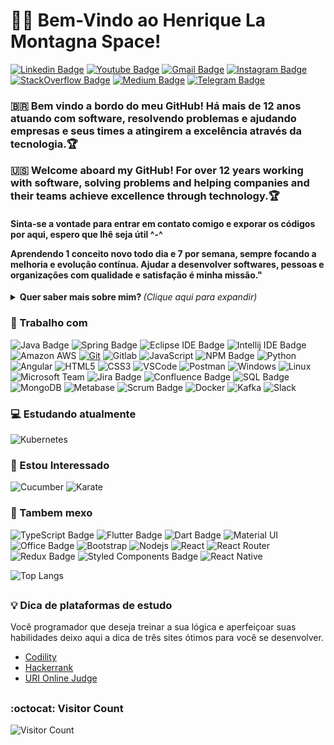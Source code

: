 <h1>
<g-emoji class="g-emoji" alias="man_technologist" fallback-src="https://github.githubassets.com/images/icons/emoji/unicode/1f468-1f4bb.png">👨&zwj;💻</g-emoji>
 Bem-Vindo ao Henrique La Montagna Space!
</h1>

<!--Aqui entra Linkdin / Hotmail ou Gmail/ Instagram/  Youtube / Twitch -->
[![Linkedin Badge](https://img.shields.io/badge/-Henrique%20La%20Montagna-blue?style=flat-square&logo=Linkedin&logoColor=white&link=https://www.linkedin.com/in/henriquemontagna/)](https://www.linkedin.com/in/henriquemontagna/)
[![Youtube Badge](https://img.shields.io/badge/-Henrique%20La%20Montagna-FF0000?style=flat-square&logo=youtube&logoColor=white&link=https://www.youtube.com/channel/UC0AobaI1U6QrchgauR3rNQA)](https://www.youtube.com/channel/UC0AobaI1U6QrchgauR3rNQA)
[![Gmail Badge](https://img.shields.io/badge/-henriquelamontagna@gmail.com-c14438?style=flat-square&logo=Gmail&logoColor=white&link=mailto:henriquelamontagna@gmail.com)](mailto:henriquelamontagna@gmail.com)
[![Instagram Badge](https://img.shields.io/badge/-Henrique-a43b9d?style=flat-square&logo=Instagram&logoColor=white&link=https://www.instagram.com/henrique_flm/)](https://www.instagram.com/henrique_flm/)
[![StackOverflow Badge](https://img.shields.io/badge/-Henrique-F58025?style=flat-square&labelColor=F58025&logo=Stack%20Overflow&logoColor=white&link=https://stackoverflow.com/users/16362411/henrique-la-montagna)](https://stackoverflow.com/users/16362411/henrique-la-montagna)
[![Medium Badge](https://img.shields.io/badge/-Henrique-black?style=flat-square&labelColor=black&logo=medium&logoColor=white&link=https://medium.com/)](https://medium.com/)
[![Telegram Badge](https://img.shields.io/badge/-Telegram-1ca0f1?style=flat-square&labelColor=1ca0f1&logo=telegram&logoColor=white&link=https://t.me/henriquelamontagna/)](https://t.me/henriquelamontagna/)


<!--Texto Rapido-->
<h3>
  <p>🇧🇷 Bem vindo a bordo do meu GitHub! Há mais de 12 anos atuando com software, resolvendo problemas e ajudando empresas e seus times a atingirem a excelência através da tecnologia.<g-emoji class="g-emoji" alias="trophy" fallback-src="https://github.githubassets.com/images/icons/emoji/unicode/1f3c6.png">🏆</g-emoji></p>
  <p>🇺🇸 Welcome aboard my GitHub! For over 12 years working with software, solving problems and helping companies and their teams achieve excellence through technology.<g-emoji class="g-emoji" alias="trophy" fallback-src="https://github.githubassets.com/images/icons/emoji/unicode/1f3c6.png">🏆</g-emoji></p>
</h3>
<h4>
  <p>Sinta-se a vontade para entrar em contato comigo e exporar os códigos por aqui, espero que lhê seja útil ^-^</p>
  <p>Aprendendo 1 conceito novo todo dia e 7 por semana, sempre focando a melhoria e evolução contínua. Ajudar a desenvolver softwares, pessoas e organizações com qualidade e satisfação é minha missão."</p>
</h4>

<!-- PAREI DE EDITAR AQUI -->

<!--Mais sobre mim-->
<details>
<summary> <b> Quer saber mais sobre mim? </b> <i>(Clique aqui para expandir)</i> </summary>
<h3><a id="user-content--sobre-mim" class="anchor" aria-hidden="true" href="#-sobre-mim"><svg class="octicon octicon-link" viewBox="0 0 16 16" version="1.1" width="16" height="16" aria-hidden="true"><path fill-rule="evenodd" d="M7.775 3.275a.75.75 0 001.06 1.06l1.25-1.25a2 2 0 112.83 2.83l-2.5 2.5a2 2 0 01-2.83 0 .75.75 0 00-1.06 1.06 3.5 3.5 0 004.95 0l2.5-2.5a3.5 3.5 0 00-4.95-4.95l-1.25 1.25zm-4.69 9.64a2 2 0 010-2.83l2.5-2.5a2 2 0 012.83 0 .75.75 0 001.06-1.06 3.5 3.5 0 00-4.95 0l-2.5 2.5a3.5 3.5 0 004.95 4.95l1.25-1.25a.75.75 0 00-1.06-1.06l-1.25 1.25a2 2 0 01-2.83 0z"></path></svg></a><g-emoji class="g-emoji" alias="book" fallback-src="https://github.githubassets.com/images/icons/emoji/unicode/1f4d6.png">📖</g-emoji> Sobre mim</h3>
<p>
  Atuo como Engenheiro/Desenvolvedor de Software Especialista, estou na área há mais de 10 anos, ingressei como consultor em 2012 com meus projetos pessoais e freelancer, nessa trajetória trabalhei com diversas técnologias e áreas distintas, sou graduado na FATEC(Faculdade de Tecnologia do Estado de São Paulo) em Análise e Desenvolvimento de Sistemas. Atuei em vários projetos como consultor na área bancária/financeira para os principais bancos/instituições de pagamentos, como destaque passei um tempo no Itaú-Unibanco/REDE, Desenvolvendo APIs Java, Páginas WEB(Angular/React), Authorizers Python, AWS, Mensageria, IaC(Infraestructure as Code), etc... gerando valor, pra companhia com foco no cliente. ;D

  Também como referencial, trabalhei na PicPay como Software Engineer #PicPayLover, atuando em várias frentes, Criação de Microsserviços/APIs Spring, Arquitetura Orientada a Eventos, Documentações, UML, Infraestrutura de Messageria(Kafka e afins), de Banco de Dados NoSQL(MongoDB), Observabilidade das Aplicações, Integração com Serviços com New Relic, Metabase, OpsDash, Kubernets c/ Helm-Charts, Resolução de Problemas Críticos/Incidentes nas Aplicações e etc... Inovando e fazendo diferença no dia a dia de pagamento de milhões de brasileiros (se você deseja saber mais, me mande uma mensagem ;D)

  Atualmente sigo meus desafios como Software Engineer Specialist no Grupo Boticário, atendendo as principais marcas do grupo(O Boticário, Quem disse berenice?, Eudora, etc..). E vamos nessa!!
  </p>
  <p>
   Tenho conhecimentos de modelagem e arquitetura, sempre que possivel trago documentação UML no meu dia a dia. Tenho um certo foco em Java e Cloud AWS, Back-end é minha especialização, mas o Front-end também faz parte da minha jornada e fazem parte de quem eu sou! Gosto de DevOps também. E não obstante, alguns apps mobile desenvolvidos haha (Don't limit yourself).
  </p>
<p>
  Meu hobby é Mestrar RPGs, estudar, investir na bolsa, sair com a familia e amigos, ir na academia(mens sana in corpore sano), e invariavelmente jogar.
  </p>
<p>
  Sempre estudando para evoluir minhas habilidades e ser capaz de criar soluções que gerem valor para as empresas em seus negócios, tudo isso através de sistemas, microsserviços, aplicativos, web sites otimizados, APIs, e muito mais... A união com a tecnologia vai ser sempre o melhor caminho, focando nos processos, conseguimos enxergar o que o cliente final passa e precisa, podendo assim entregar a melhor experiência possível!
  Um ponto crucial é sempre se divertir programando, sozinho e no trabalho, aceite opiniões, tire dúvidas, ensine e saiba ensinar.
 <!--Estatistica Aqui-->
 
![Anurag's github stats](https://github-readme-stats.vercel.app/api?username=henriquemontagna&show_icons=true&theme=dracula)

  </p>
</details>



<h3>
<g-emoji class="g-emoji" alias="briefcase" fallback-src="https://github.githubassets.com/images/icons/emoji/unicode/1f4bc.png">💼</g-emoji>
Trabalho com
</h3>
<!--skill-->
<p>
 
<!-- ![CSharp](https://img.shields.io/badge/-CSharp-239120?style=flat-square&logo=C-Sharp&logoColor=white) -->
<!-- ![.Net Framework](https://img.shields.io/badge/-Framework-5C2D91?style=flat-square&logo=.NET&logoColor=white) -->
<!-- ![VisualStudio](https://img.shields.io/badge/-Visual%20Studio-5C2D91?style=flat-square&logo=visual-studio&logoColor=white) -->
<!-- ![jQuery](https://img.shields.io/badge/-jQuery-0769AD?style=flat-square&logo=jquery&logoColor=white) -->
<!-- ![IBM RTC](https://img.shields.io/badge/-RTC-054ADA?style=flat-square&logo=IBM&logoColor=white) -->
<!-- ![Microsoft Azure](https://img.shields.io/badge/-Microsoft%20Azure-054ADA?style=flat-square&logo=microsoft-azure&logoColor=white) -->
<!-- ![Go](https://img.shields.io/badge/-Go-69d7e2?style=flat-square&logo=go&logoColor=white) -->
![Java Badge](https://img.shields.io/badge/-Java-E42d2C?style=flat-square&logo=Java&logoColor=white)
![Spring Badge](https://img.shields.io/badge/-Spring-6DB33F?style=flat-square&logo=spring&logoColor=white)
![Eclipse IDE Badge](https://img.shields.io/badge/-Eclipse%20IDE-2C2255?style=flat-square&logo=eclipse-ide&logoColor=white)
![Intellij IDE Badge](https://img.shields.io/badge/-Intellij%20IDE-000000?style=flat-square&logo=IntelliJ%20IDEA&logoColor=white)
![Amazon AWS](https://img.shields.io/badge/Amazon%20Web%20Services-222E3C?style=flat-square&logo=amazon-aws&logoColor=F89500)
<a target="_blank" rel="noopener noreferrer" href="#"><img src="https://camo.githubusercontent.com/561f3d4fd727fcca82984c91a65eca069ff34a435072158f6947c4ca52370eae/68747470733a2f2f696d672e736869656c64732e696f2f62616467652f2d4769742d4630353033323f7374796c653d666c61742d737175617265266c6f676f3d676974266c6f676f436f6c6f723d7768697465" alt="Git" data-canonical-src="https://img.shields.io/badge/-Git-F05032?style=flat-square&amp;logo=git&amp;logoColor=white" style="max-width:100%;"></a>
![Gitlab](https://img.shields.io/badge/-Gitlab-330F63?style=flat-square&logo=gitlab&logoColor=fff)
![JavaScript](https://img.shields.io/badge/-JavaScript-F7B93E?style=flat-square&logo=javascript&logoColor=fff)
![NPM Badge](https://img.shields.io/badge/-NPM-CB3837?style=flat-square&logo=npm&logoColor=white)
![Python](https://img.shields.io/badge/-Python-3776AB?style=flat-square&logo=python&logoColor=fff)
![Angular](https://img.shields.io/badge/-Angular-DD0031?style=flat-square&logo=Angular&logoColor=white)
![HTML5](https://img.shields.io/badge/-HTML5-E34F26?style=flat-square&logo=html5&logoColor=white)
![CSS3](https://img.shields.io/badge/-CSS3-549FDE?style=flat-square&logo=css3&logoColor=white)
![VSCode](https://img.shields.io/badge/-VSCode-0085D1?style=flat-square&logo=visual-studio-code&logoColor=white)
![Postman](https://img.shields.io/badge/-Postman-FD602F?style=flat-square&logo=postman&logoColor=white)
![Windows](https://img.shields.io/badge/-Windows-00ADEF?style=flat-square&logo=windows&logoColor=white)
![Linux](https://img.shields.io/badge/-Linux-16C60C?style=flat-square&logo=linux&logoColor=white)
![Microsoft Team](https://img.shields.io/badge/-Microsoft%20Teams-6264A7?style=flat-square&logo=microsoft-teams&logoColor=white)
![Jira Badge](https://img.shields.io/badge/-Jira-0052CC?style=flat-square&logo=Jira&logoColor=white)
![Confluence Badge](https://img.shields.io/badge/-Confluence-172B4D?style=flat-square&logo=Confluence&logoColor=white)
![SQL Badge](https://img.shields.io/badge/-SQL-3CAFCE?style=flat-square&logo=Moleculer&logoColor=white)
![MongoDB](https://img.shields.io/badge/-MongoDB-13aa52?style=flat-square&logo=mongodb&logoColor=white)
![Metabase](https://img.shields.io/badge/-Metabase-509EE3?style=flat-square&logo=metabase&logoColor=white)
![Scrum Badge](https://img.shields.io/badge/-Scrum-8A9296?style=flat-square&logo=scrutinizer-ci&logoColor=white)
![Docker](https://img.shields.io/badge/-Docker-46a2f1?style=flat-square&logo=docker&logoColor=white)
![Kafka](https://img.shields.io/badge/-Apache%20Kafka-231F20?style=flat-square&logo=Apache%20Kafka&logoColor=white)
![Slack](https://img.shields.io/badge/-Slack-4A154B?style=flat-square&logo=Slack&logoColor=white)

<h3>
  <g-emoji class="g-emoji" alias="computer" fallback-src="https://github.githubassets.com/images/icons/emoji/unicode/1f4bb.png">💻</g-emoji>
  Estudando atualmente
</h3>
<!--skill-->
<p>


![Kubernetes](https://img.shields.io/badge/-Kubernetes-316AE0?style=flat-square&logo=kubernetes&logoColor=white)
 
<!--  TECNOLOGIAS ESPECIFICAS DE SQL
![MySQL](https://img.shields.io/badge/-MySQL-00758F?style=flat-square&logo=mysql&logoColor=white)
![Sql Server](https://img.shields.io/badge/-Microsoft%20SQL%20Server-CC2927?style=flat-square&logo=microsoft-sql-server&logoColor=white)
![Postgresql](https://img.shields.io/badge/-Postgresql-32648D?style=flat-square&logo=postgresql&logoColor=white)
-->

</p>
  <h3>
<g-emoji class="g-emoji" alias="eyes" fallback-src="https://github.githubassets.com/images/icons/emoji/unicode/1f440.png">👀</g-emoji>
Estou Interessado
  </h3>
<!--skill-->
<p>
 
![Cucumber](https://img.shields.io/badge/-Cucumber-23D96C?style=flat-square&logo=cucumber&logoColor=white)
![Karate](https://img.shields.io/badge/-Karate-000000?style=flat-square&logo=Private%20Internet%20Access&logoColor=white)
<!-- ![Blazor](https://img.shields.io/badge/-Blazor-512BD4?style=flat-square&logo=blazor&logoColor=white) -->

</p>

  <h3>
<g-emoji class="g-emoji" alias="esgrima" fallback-src="https://github.githubassets.com/images/icons/emoji/unicode/1f440.png">🤺</g-emoji>
Tambem mexo
  </h3>
<!--skill-->

<p>

![TypeScript Badge](https://img.shields.io/badge/-TypeScript-007ACC?style=flat-square&logo=typescript&logoColor=white)
![Flutter Badge](https://img.shields.io/badge/-Flutter-02569B?style=flat-square&logo=flutter&logoColor=white)
![Dart Badge](https://img.shields.io/badge/-Dart-0175C2?style=flat-square&logo=dart&logoColor=white)
![Material UI](https://img.shields.io/badge/-Material%20UI-0081CB?style=flat-square&logo=material-ui&logoColor=white)
![Office Badge](https://img.shields.io/badge/-Microsoft%20Office-D83B01?style=flat-square&logo=microsoft-office&logoColor=white)
![Bootstrap](https://img.shields.io/badge/-Bootstrap-563D7C?style=flat-square&logo=bootstrap&logoColor=white)
![Nodejs](https://img.shields.io/badge/-Node.js-339933?style=flat-square&logo=Node.js&logoColor=white)
![React](https://img.shields.io/badge/-React.js-45b8d8?style=flat-square&logo=react&logoColor=white)
![React Router](https://img.shields.io/badge/-React%20Router-CA4245?style=flat-square&logo=react-router&logoColor=white)
![Redux Badge](https://img.shields.io/badge/-Redux-593D88?style=flat-square&logo=redux&logoColor=white)
![Styled Components Badge](https://img.shields.io/badge/-Styled%20Components-DB7093?style=flat-square&logo=styled-components&logoColor=white)
![React Native](https://img.shields.io/badge/-React%20Native-45b8d8?style=flat-square&logo=react&logoColor=white)

</p>



<!--Most Used Languages-->
<p>
  
![Top Langs](https://github-readme-stats.vercel.app/api/top-langs/?username=henriquemontagna&layout=compact)
</p>

<h2></h2>

<h3>
<g-emoji class="g-emoji" alias="bulb" fallback-src="https://github.githubassets.com/images/icons/emoji/unicode/1f4a1.png">💡</g-emoji>
  Dica de plataformas de estudo
</h3>
<p>
  Você programador que deseja treinar a sua lógica e aperfeiçoar suas habilidades deixo aqui a dica de três sites ótimos para você se desenvolver.
</p>

<ul>
  <li>
    <a href="https://app.codility.com/programmers/" rel="nofollow">Codility</a>
  </li>
  <li>
    <a href="https://www.hackerrank.com/" rel="nofollow">Hackerrank</a>
  </li>
  <li>
    <a href="https://www.urionlinejudge.com.br/judge/en/login" rel="nofollow">URI Online Judge</a>
  </li>
</ul> 

<h2></h2>


<h3>:octocat: Visitor Count</h3>

![Visitor Count](https://profile-counter.glitch.me/HenriqueMontagna/count.svg)


<!--

# Henrique La Montagna

### Hi there 👋 - Somethings about me


**HenriqueMontagna/henriquemontagna** is a ✨ _special_ ✨ repository because its `README.md` (this file) appears on your GitHub profile.

- 🎓 FATEC - Analise e Desenvolvimento de Sistemas / System Analysis and Development 
- 🔭 I’m currently working with Java, Python ans Cloud Technologies like a AWS, Terraform, Lambdas etc...
- 🌱 Everyday trying be someone better than yesterday
- 💬 Ask me about anything, let's talk ;)
- 📫 How to reach me: henriquelamontagna@gmail.com
- 🎥 Youtube Channel: https://www.youtube.com/channel/UC0AobaI1U6QrchgauR3rNQA
- 📘 Knowledge: Java | Spring Boot | AWS | JavaScript | TypeScript | React.JS | Flutter | Dart | SQL | Python | Kivy | HTML5 | CSS3 | Tests |


[![Linkedin Badge](https://img.shields.io/badge/-Henrique%20La%20Montagna-blue?style=flat-square&logo=Linkedin&logoColor=white&link=https://www.linkedin.com/in/henriquemontagna/)](https://www.linkedin.com/in/henriquemontagna/)

-->


